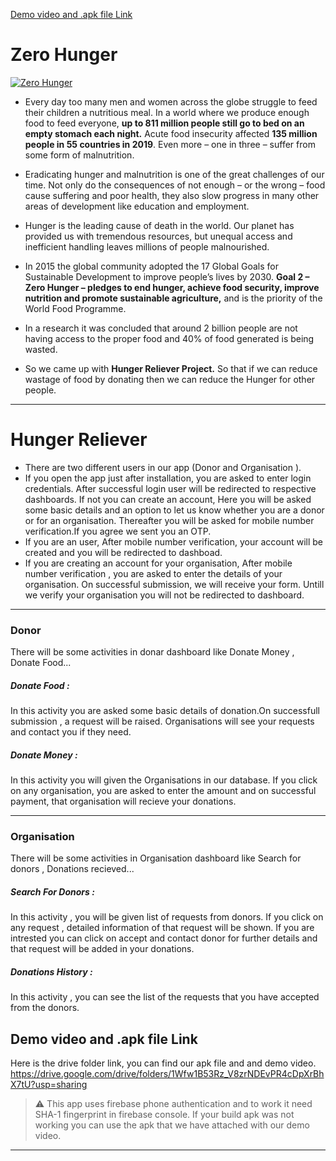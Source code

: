 [Demo video and .apk file Link](#demo-video-and-apk-file-link)

# Zero Hunger

[![Zero Hunger](https://www.wfp.org/sites/default/files/images/zerohunger_hero.jpg "Zero Hunger")](https://www.wfp.org/sites/default/files/images/zerohunger_hero.jpg)

- Every day too many men and women across the globe struggle to feed their children a nutritious meal. In a world where we produce enough food to feed everyone, **up to 811 million people still go to bed on an empty stomach each night.** Acute food insecurity affected **135 million people in 55 countries in 2019**. Even more – one in three – suffer from some form of malnutrition.

- Eradicating hunger and malnutrition is one of the great challenges of our time. Not only do the consequences of not enough – or the wrong – food cause suffering and poor health, they also slow progress in many other areas of development like education and employment.

- Hunger is the leading cause of death in the world. Our planet has provided us with tremendous resources, but unequal access and inefficient handling leaves millions of people malnourished.

- In 2015 the global community adopted the 17 Global Goals for Sustainable Development to improve people’s lives by 2030. **Goal 2 – Zero Hunger – pledges to end hunger, achieve food security, improve nutrition and promote sustainable agriculture,** and is the priority of the World Food Programme.

- In a research it was concluded that around 2 billion people are not having access to the proper food and 40% of food generated is being wasted.

- So we came up with **Hunger Reliever Project.** So that if we can reduce wastage of food by donating then we can reduce the Hunger for other people.

------------

# Hunger Reliever

- There are two different users in our app (Donor and Organisation ).
- If you open the app just after installation, you are asked to enter login credentials. After successful login user will be redirected to respective dashboards. If not you can create an account, Here you will be asked some basic details and  an option  to let us know whether you are a donor or for an organisation. Thereafter you will be asked for mobile number verification.If you agree we sent you an OTP. 
- If you are an user,  After mobile number verification,  your account will be created and you will be redirected to dashboad.
- If you are creating an account for your organisation, After mobile number verification , you are asked to enter the details of your organisation. On successful submission, we will receive your form. Untill we verify your organisation you will not be redirected to dashboard.


------------


### Donor

There will be some activities  in donar dashboard like Donate Money , Donate Food...

##### Donate Food :

In this activity you are asked some basic details of donation.On successfull submission , a request will be raised. Organisations will see your requests and contact you if they need.

##### Donate Money :

In this activity you will given the Organisations in our database. If you click on any organisation, you are asked to enter the amount and on successful payment, that organisation will recieve your donations.



------------

### Organisation 

There will be some activities  in Organisation dashboard like Search for donors  , Donations recieved...

##### Search For Donors :

In this activity , you will be given list of requests from donors. If you click on any request , detailed information of that request will be shown. If you are intrested you can click on accept and contact donor for further details and that request will be added in your donations.

##### Donations History :

In this activity , you can see the list of the requests that you have accepted from the donors.



## Demo video and .apk file Link

Here is the drive folder link, you can find our apk file and and demo video.
https://drive.google.com/drive/folders/1Wfw1B53Rz_V8zrNDEvPR4cDpXrBhX7tU?usp=sharing

> :warning: This app uses firebase phone authentication and to work it need SHA-1 fingerprint in firebase console. If your build apk was not working you can use the apk that we have attached with our demo video.

----
